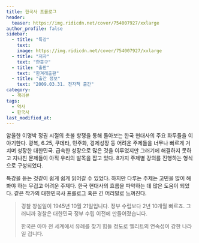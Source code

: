 ```yaml
---
title: 한국사 프롤로그
header:
  teaser: https://img.ridicdn.net/cover/754007927/xxlarge
author_profile: false
sidebar:
  - title: "특강"
    text:
    image: https://img.ridicdn.net/cover/754007927/xxlarge
  - title: "저자"
    text: "한홍구"
  - title: "출판"
    text: "한겨레출판"
  - title: "출간 정보"
    text: "2009.03.31. 전자책 출간"
category:
  - 책리뷰
tags:
  - 역사
  - 한국사
last_modified_at:
---
```


암울한 이명박 정권 시절의 촛불 항쟁을 통해 돌아보는 한국 현대사의 주요 화두들을 이야기한다. 광복, 6.25, 쿠데타, 민주화, 경제성장 등 어려운 주제들을 너무나 빠르게 거치며 성장한 대한민국. 급속한 성장으로 많은 것을 이루었지만 그러기에 해결하지 못하고 지나친 문제들이 아직 우리의 발목을 잡고 있다. 8가지 주제별 강의를 진행하는 형식으로 구성되었다. 

특강을 듣는 것같이 쉽게 쉽게 읽어갈 수 있었다. 하지만 다루는 주제는 고민을 많이 해봐야 하는 무겁고 어려운 주제다. 한국 현대사의 흐름을 파악하는 데 많은 도움이 되었다. 같은 작가의 대한민국사 프롤로그 혹은 긴 머리말로 느껴진다. 

> 경찰 창설일이 1945년 10월 21일입니다. 정부 수립보다 2년 10개월 빠르죠. 그러니까 경찰은 대한민국 정부 수립 이전에 만들어졌습니다.
>
> 한국은 아마 전 세계에서 유례를 찾기 힘들 정도로 엘리트의 연속성이 강한 나라일 겁니다. 

